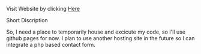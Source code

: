 Visit Website by clicking [Here](https://dreigannadoit.github.io)

Short Discription

So, I need a place to temporarily house and excicute my code, so I'll use github pages for now. I plan to use another hosting site in the future so I can integrate a php based contact form. 

